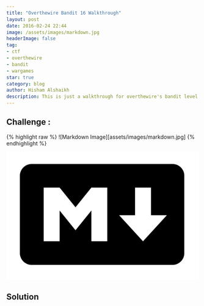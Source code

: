 ```yaml
---
title: "Overthewire Bandit 16 Walkthrough"
layout: post
date: 2016-02-24 22:44
image: /assets/images/markdown.jpg
headerImage: false
tag:
- ctf
- overthewire
- bandit
- wargames
star: true
category: blog
author: Hisham Alshaikh
description: This is just a walkthrough for overthewire's bandit level 16
---
```


## Challenge :
{% highlight raw %}
![Markdown Image][assets/images/markdown.jpg]
{% endhighlight %}

![Markdown Image](/assets/images/markdown.jpg)


## Solution

